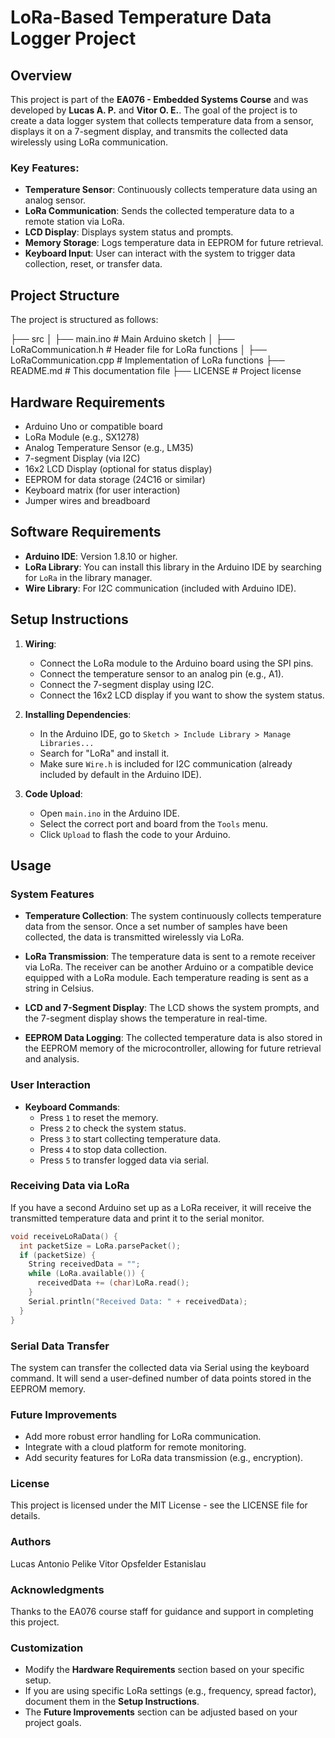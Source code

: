 # LoRa-Based Temperature Data Logger Project

## Overview

This project is part of the **EA076 - Embedded Systems Course** and was developed by **Lucas A. P.** and **Vitor O. E.**. The goal of the project is to create a data logger system that collects temperature data from a sensor, displays it on a 7-segment display, and transmits the collected data wirelessly using LoRa communication.

### Key Features:
- **Temperature Sensor**: Continuously collects temperature data using an analog sensor.
- **LoRa Communication**: Sends the collected temperature data to a remote station via LoRa.
- **LCD Display**: Displays system status and prompts.
- **Memory Storage**: Logs temperature data in EEPROM for future retrieval.
- **Keyboard Input**: User can interact with the system to trigger data collection, reset, or transfer data.

## Project Structure

The project is structured as follows:

├── src
│   ├── main.ino               # Main Arduino sketch
│   ├── LoRaCommunication.h     # Header file for LoRa functions
│   ├── LoRaCommunication.cpp   # Implementation of LoRa functions
├── README.md                   # This documentation file
├── LICENSE                     # Project license



## Hardware Requirements

- Arduino Uno or compatible board
- LoRa Module (e.g., SX1278)
- Analog Temperature Sensor (e.g., LM35)
- 7-segment Display (via I2C)
- 16x2 LCD Display (optional for status display)
- EEPROM for data storage (24C16 or similar)
- Keyboard matrix (for user interaction)
- Jumper wires and breadboard

## Software Requirements

- **Arduino IDE**: Version 1.8.10 or higher.
- **LoRa Library**: You can install this library in the Arduino IDE by searching for `LoRa` in the library manager.
- **Wire Library**: For I2C communication (included with Arduino IDE).

## Setup Instructions

1. **Wiring**: 
   - Connect the LoRa module to the Arduino board using the SPI pins.
   - Connect the temperature sensor to an analog pin (e.g., A1).
   - Connect the 7-segment display using I2C.
   - Connect the 16x2 LCD display if you want to show the system status.

2. **Installing Dependencies**:
   - In the Arduino IDE, go to `Sketch > Include Library > Manage Libraries...`
   - Search for "LoRa" and install it.
   - Make sure `Wire.h` is included for I2C communication (already included by default in the Arduino IDE).

3. **Code Upload**:
   - Open `main.ino` in the Arduino IDE.
   - Select the correct port and board from the `Tools` menu.
   - Click `Upload` to flash the code to your Arduino.

## Usage

### System Features

- **Temperature Collection**:
  The system continuously collects temperature data from the sensor. Once a set number of samples have been collected, the data is transmitted wirelessly via LoRa.

- **LoRa Transmission**:
  The temperature data is sent to a remote receiver via LoRa. The receiver can be another Arduino or a compatible device equipped with a LoRa module. Each temperature reading is sent as a string in Celsius.

- **LCD and 7-Segment Display**:
  The LCD shows the system prompts, and the 7-segment display shows the temperature in real-time.

- **EEPROM Data Logging**:
  The collected temperature data is also stored in the EEPROM memory of the microcontroller, allowing for future retrieval and analysis.

### User Interaction

- **Keyboard Commands**:
  - Press `1` to reset the memory.
  - Press `2` to check the system status.
  - Press `3` to start collecting temperature data.
  - Press `4` to stop data collection.
  - Press `5` to transfer logged data via serial.

### Receiving Data via LoRa

If you have a second Arduino set up as a LoRa receiver, it will receive the transmitted temperature data and print it to the serial monitor.

```cpp
void receiveLoRaData() {
  int packetSize = LoRa.parsePacket();
  if (packetSize) {
    String receivedData = "";
    while (LoRa.available()) {
      receivedData += (char)LoRa.read();
    }
    Serial.println("Received Data: " + receivedData);
  }
}
```

### Serial Data Transfer
The system can transfer the collected data via Serial using the keyboard command. It will send a user-defined number of data points stored in the EEPROM memory.

### Future Improvements
 - Add more robust error handling for LoRa communication.
 - Integrate with a cloud platform for remote monitoring.
 - Add security features for LoRa data transmission (e.g., encryption).

### License
This project is licensed under the MIT License - see the LICENSE file for details.

### Authors
Lucas Antonio Pelike
Vitor Opsfelder Estanislau

### Acknowledgments


Thanks to the EA076 course staff for guidance and support in completing this project.



### Customization
- Modify the **Hardware Requirements** section based on your specific setup.
- If you are using specific LoRa settings (e.g., frequency, spread factor), document them in the **Setup Instructions**.
- The **Future Improvements** section can be adjusted based on your project goals. 

